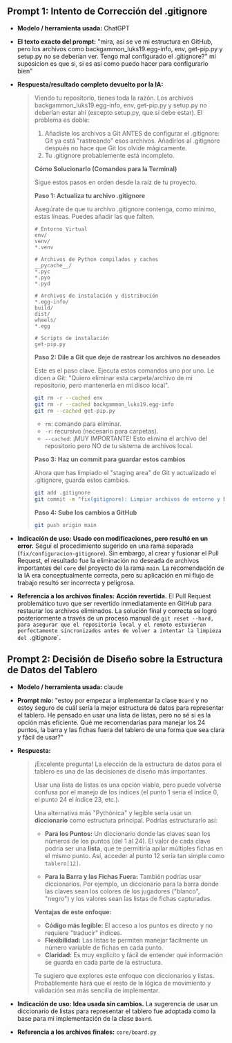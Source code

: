 ## Prompt 1: Intento de Corrección del .gitignore

- **Modelo / herramienta usada:** ChatGPT

- **El texto exacto del prompt:** "mira, así se ve mi estructura en GitHub, pero los archivos como backgammon_luks19.egg-info, env, get-pip.py y setup.py no se deberían ver. Tengo mal configurado el .gitignore?" mi suposicion es que si, si es asi como puedo hacer para configurarlo bien"

- **Respuesta/resultado completo devuelto por la IA:**
  > Viendo tu repositorio, tienes toda la razón. Los archivos backgammon_luks19.egg-info, env, get-pip.py y setup.py no deberían estar ahí (excepto setup.py, que sí debe estar).
  > El problema es doble:
  > 1.  Añadiste los archivos a Git ANTES de configurar el .gitignore: Git ya está "rastreando" esos archivos. Añadirlos al .gitignore después no hace que Git los olvide mágicamente.
  > 2.  Tu .gitignore probablemente está incompleto.
  >
  > **Cómo Solucionarlo (Comandos para la Terminal)**
  >
  > Sigue estos pasos en orden desde la raíz de tu proyecto.
  >
  > **Paso 1: Actualiza tu archivo .gitignore**
  >
  > Asegúrate de que tu archivo .gitignore contenga, como mínimo, estas líneas. Puedes añadir las que falten.
  >
  > ```
  > # Entorno Virtual
  > env/
  > venv/
  > *.venv
  > 
  > # Archivos de Python compilados y caches
  > __pycache__/
  > *.pyc
  > *.pyo
  > *.pyd
  > 
  > # Archivos de instalación y distribución
  > *.egg-info/
  > build/
  > dist/
  > wheels/
  > *.egg
  > 
  > # Scripts de instalación
  > get-pip.py
  > ```
  >
  > **Paso 2: Dile a Git que deje de rastrear los archivos no deseados**
  >
  > Este es el paso clave. Ejecuta estos comandos uno por uno. Le dicen a Git: "Quiero eliminar esta carpeta/archivo de mi repositorio, pero mantenerla en mi disco local".
  >
  > ```bash
  > git rm -r --cached env
  > git rm -r --cached backgammon_luks19.egg-info
  > git rm --cached get-pip.py
  > ```
  > *   `rm`: comando para eliminar.
  > *   `-r`: recursivo (necesario para carpetas).
  > *   `--cached`: ¡MUY IMPORTANTE! Esto elimina el archivo del repositorio pero NO de tu sistema de archivos local.
  >
  > **Paso 3: Haz un commit para guardar estos cambios**
  >
  > Ahora que has limpiado el "staging area" de Git y actualizado el .gitignore, guarda estos cambios.
  >
  > ```bash
  > git add .gitignore
  > git commit -m "fix(gitignore): Limpiar archivos de entorno y builds del repositorio"
  > ```
  >
  > **Paso 4: Sube los cambios a GitHub**
  >
  > ```bash
  > git push origin main
  > ```

- **Indicación de uso:** **Usado con modificaciones, pero resultó en un error.** Seguí el procedimiento sugerido en una rama separada (`fix/configuracion-gitignore`). Sin embargo, al crear y fusionar el Pull Request, el resultado fue la eliminación no deseada de archivos importantes del `core` del proyecto de la rama `main`. La recomendación de la IA era conceptualmente correcta, pero su aplicación en mi flujo de trabajo resultó ser incorrecta y peligrosa.

- **Referencia a los archivos finales:** **Acción revertida.** El Pull Request problemático tuvo que ser revertido inmediatamente en GitHub para restaurar los archivos eliminados. La solución final y correcta se logró posteriormente a través de un proceso manual de `git reset --hard, para asegurar que el repositorio local y el remoto estuvieran perfectamente sincronizados antes de volver a intentar la limpieza del `.gitignore`.

## Prompt 2: Decisión de Diseño sobre la Estructura de Datos del Tablero

- **Modelo / herramienta usada:** claude

- **Prompt mío:** "estoy por empezar a implementar la clase `Board` y no estoy seguro de cuál sería la mejor estructura de datos para representar el tablero. He pensado en usar una lista de listas, pero no sé si es la opción más eficiente. Qué me recomendarías para manejar los 24 puntos, la barra y las fichas fuera del tablero de una forma que sea clara y fácil de usar?"

- **Respuesta:**
  > ¡Excelente pregunta! La elección de la estructura de datos para el tablero es una de las decisiones de diseño más importantes.
  >
  > Usar una lista de listas es una opción viable, pero puede volverse confusa por el manejo de los índices (el punto 1 sería el índice 0, el punto 24 el índice 23, etc.).
  >
  > Una alternativa más "Pythónica" y legible sería usar un **diccionario** como estructura principal. Podrías estructurarlo así:
  >
  > *   **Para los Puntos:** Un diccionario donde las claves sean los números de los puntos (del 1 al 24). El valor de cada clave podría ser una **lista**, que te permitiría apilar múltiples fichas en el mismo punto. Así, acceder al punto 12 sería tan simple como `tablero[12]`.
  >
  > *   **Para la Barra y las Fichas Fuera:** También podrías usar diccionarios. Por ejemplo, un diccionario para la barra donde las claves sean los colores de los jugadores ("blanco", "negro") y los valores sean las listas de fichas capturadas.
  >
  > **Ventajas de este enfoque:**
  > *   **Código más legible:** El acceso a los puntos es directo y no requiere "traducir" índices.
  > *   **Flexibilidad:** Las listas te permiten manejar fácilmente un número variable de fichas en cada punto.
  > *   **Claridad:** Es muy explícito y fácil de entender qué información se guarda en cada parte de la estructura.
  >
  > Te sugiero que explores este enfoque con diccionarios y listas. Probablemente hará que el resto de la lógica de movimiento y validación sea más sencilla de implementar.

- **Indicación de uso:** **Idea usada sin cambios.** La sugerencia de usar un diccionario de listas para representar el tablero fue adoptada como la base para mi implementación de la clase `Board`. 

- **Referencia a los archivos finales:** `core/board.py`
